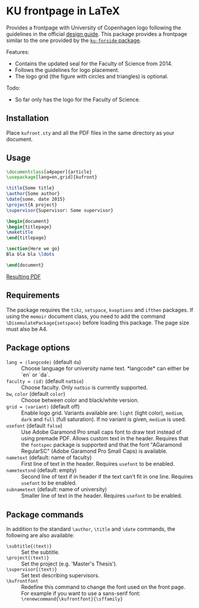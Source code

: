 # KU frontpage in LaTeX

Provides a frontpage with University of Copenhagen logo following the
guidelines in the official [design guide](http://designguide.ku.dk). This
package provides a frontpage similar to the one provided by the [`ku-forside`
package](http://www.math.ku.dk/~m00cha/).

Features:

 - Contains the updated seal for the Faculty of Science from 2014.
 - Follows the guidelines for logo placement.
 - The logo grid (the figure with circles and triangles) is optional.

Todo:

 - So far only has the logo for the Faculty of Science.

## Installation

Place `kufront.sty` and all the PDF files in the same directory as your document.

## Usage

```tex
\documentclass[a4paper]{article}
\usepackage[lang=en,grid]{kufront}

\title{Some title}
\author{Some author}
\date{some. date 2015}
\project{A project}
\supervisor{Supervisor: Some supervisor}

\begin{document}
\begin{titlepage}
\maketitle
\end{titlepage}

\section{Here we go}
Bla bla bla \ldots

\end{document}
```
[Resulting PDF](https://github.com/mbudde/kufront/raw/master/example.pdf)

## Requirements

The package requires the `tikz`, `setspace`, `kvoptions` and `ifthen` packages.
If using the `memoir` document class, you need to add the command
`\DisemulatePackage{setspace}` before loading this package. The page size must
also be A4.

## Package options

<dl>
<dt><code>lang = ⟨langcode⟩</code> (default <code>da</code>)</dt>
<dd>Choose language for university name text. *langcode* can either be `en` or `da`. </dd>

<dt><code>faculty = ⟨id⟩</code> (default <code>natbio</code>)</dt>
<dd>Choose faculty. Only <code>natbio</code> is currently supported. </dd>

<dt><code>bw</code>, <code>color</code> (default <code>color</code>)</dt>
<dd>Choose between color and black/white version.</dd>

<dt><code>grid = ⟨variant⟩</code> (default off)</dt>
<dd>Enable logo grid. Variants available are: <code>light</code> (light color), <code>medium</code>, <code>dark</code> and <code>full</code> (full saturation). If no variant is given, <code>medium</code> is used.</dd>

<dt><code>usefont</code> (default <code>false</code>)</dt>
<dd>Use Adobe Garamond Pro small caps font to draw text instead of using premade PDF. Allows custom text in the header. Requires that the <code>fontspec</code> package is supported and that the font "AGaramond RegularSC" (Adobe Garamond Pro Small Caps) is available.</dd>

<dt><code>nametext</code> (default: name of faculty)</dt>
<dd>First line of text in the header. Requires <code>usefont</code> to be enabled.</dd>

<dt><code>nametextsnd</code> (default: empty)</dt>
<dd>Second line of text if in header if the text can't fit in one line. Requires <code>usefont</code> to be enabled.</dd>

<dt><code>subnametext</code> (default: name of university)</dt>
<dd>Smaller line of text in the header. Requires <code>usefont</code> to be enabled.</dd>
</dl>

## Package commands

In addition to the standard `\author`, `\title` and `\date` commands, the following are also available:
<dl>
<dt><code>\subtitle{⟨text⟩}</code></dt>
<dd>Set the subtitle.</dd>

<dt><code>\project{⟨text⟩}</code></dt>
<dd>Set the project (e.g. 'Master's Thesis').</dd>

<dt><code>\supervisor{⟨text⟩}</code></dt>
<dd>Set text describing supervisors.</dd>

<dt><code>\kufrontfont</code></dt>
<dd>Redefine this command to change the font used on the front page. For example if you want to use a sans-serif font: <code>\renewcommand{\kufrontfont}{\sffamily}</code></dd>
</dl>

